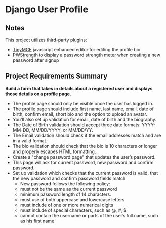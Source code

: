# Django User Profile
## Notes
This project utilizes third-party plugins:
* [TinyMCE](https://www.tinymce.com/) javascript enhanced editor for editing the profile bio
* [PWStrength](http://matoilic.github.com/jquery.pwstrength) to display a password strength meter when creating a new password after signup
  
## Project Requirements Summary

**Build a form that takes in details about a registered user and displays those details on a profile page.**
* The profile page should only be visible once the user has logged in.
* The profile page should include first name, last name, email, date of birth, confirm email, short bio and the option to upload an avatar.
* You’ll also set up validation for email, date of birth and the biography. 
* The Date of Birth validation should accept three date formats: YYYY-MM-DD, MM/DD/YYYY, or MM/DD/YY. 
* The Email validation should check if the email addresses match and are in a valid format. 
* The bio validation should check that the bio is 10 characters or longer and properly escapes HTML formatting.
* Create a "change password page" that updates the user’s password. 
* This page will ask for current password, new password and confirm password. 
* Set up validation which checks that the current password is valid, that the new password and confirm password fields match
  * New password follows the following policy:
  * must not be the same as the current password
  * minimum password length of 14 characters.
  * must use of both uppercase and lowercase letters
  * must include of one or more numerical digits
  * must include of special characters, such as @, #, $
  * cannot contain the username or parts of the user’s full name, such as his first name
